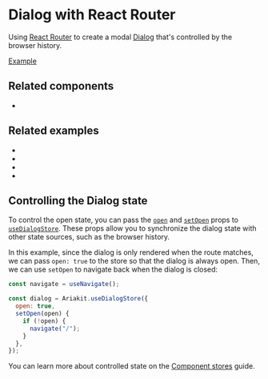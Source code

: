 # Dialog with React Router

<p data-description>
  Using <a href="https://reactrouter.com">React Router</a> to create a modal <a href="/components/dialog">Dialog</a> that's controlled by the browser history.
</p>

<a href="./index.tsx" data-playground>Example</a>

## Related components

<div data-cards="components">

- [](/components/dialog)

</div>

## Related examples

<div data-cards="examples">

- [](/examples/tab-react-router)
- [](/examples/dialog-next-router)
- [](/examples/dialog-menu)
- [](/examples/dialog-nested)

</div>

## Controlling the Dialog state

To control the open state, you can pass the [`open`](/apis/dialog-store#open) and [`setOpen`](/apis/dialog-store#setopen) props to [`useDialogStore`](/apis/dialog-store). These props allow you to synchronize the dialog state with other state sources, such as the browser history.

In this example, since the dialog is only rendered when the route matches, we can pass `open: true` to the store so that the dialog is always open. Then, we can use `setOpen` to navigate back when the dialog is closed:

```js {4,7}
const navigate = useNavigate();

const dialog = Ariakit.useDialogStore({
  open: true,
  setOpen(open) {
    if (!open) {
      navigate("/");
    }
  },
});
```

You can learn more about controlled state on the [Component stores](/guide/component-stores#controlled-state) guide.
